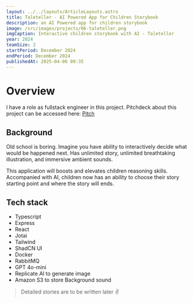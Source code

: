 ```yaml
---
layout: ../../layouts/ArticleLayouts.astro
title: Taleteller - AI Powered App for Children Storybook
description: an AI Powered app for children storybook
image: /src/images/projects/06-taleteller.png
imgCaption: Interactive children storybook with AI - Taleteller
year: 2024
teamSize: 2
startPeriod: December 2024
endPeriod: December 2024
publishedAt: 2025-04-06 09:35
---
```


# Overview

I have a role as fullstack engineer in this project. Pitchdeck about this project can be accessed here: [Pitch](https://pitch.com/v/taleteller-2d99ha)

## Background

Old school is boring. Imagine you have ability to interactively decide what would be happened next. Has unlimited story, unlimited breathtaking illustration, and immersive ambient sounds.

This application will boosts and elevates children reasoning skills. Accompanied with AI, children now has an ability to choose their story starting point and where the story will ends.

## Tech stack

- Typescript
- Express
- React
- Jotai
- Tailwind
- ShadCN UI
- Docker
- RabbitMQ
- GPT 4o-mini
- Replicate AI to generate image
- Amazon S3 to store Background sound

> Detailed stories are to be written later ✌
